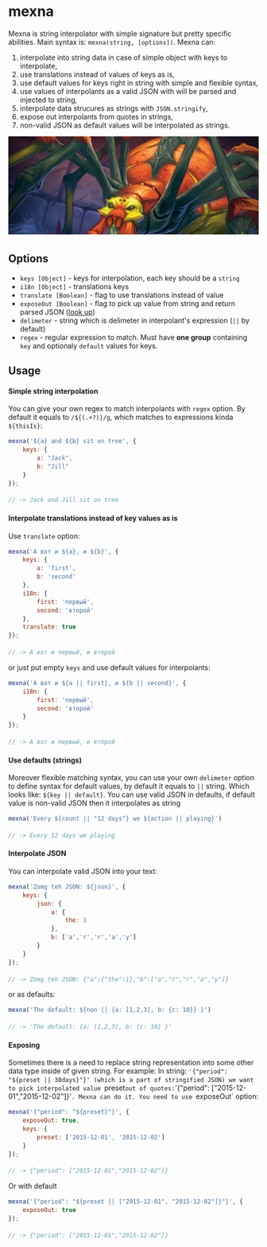 # mexna

Mexna is string interpolator with simple signature but pretty specific abilities. 
Main syntax is: `mexna(string, [options])`. 
Mexna can:
 1. interpolate into string data in case of simple object with keys to interpolate,
 2. use translations instead of values of keys as is,
 3. use default values for keys right in string with simple and flexible syntax,
 4. use values of interpolants as a valid JSON with will be parsed and injected to string,
 5. interpolate data strucures as strings with `JSON.stringify`,
 6. expose out interpolants from quotes in strings,
 7. non-valid JSON as default values will be interpolated as strings.

<img src="./mexna.jpg" align="right"/>

<br><br><br><br><br><br><br><br><br><br><br><br>

## Options

 - `keys [Object]` - keys for interpolation, each key should be a `string`
 - `i18n [Object]` - translations keys
 - `translate [Boolean]` - flag to use translations instead of value
 - `exposeOut [Boolean]` - flag to pick up value from string and return parsed JSON ([look up](#exposing))
 - `delimeter` - string which is delimeter in interpolant's expression (`||` by default)
 - `regex` - regular expression to match. Must have **one group** containing `key` and optionaly `default` values for keys.

## Usage 

#### Simple string interpolation
You can give your own regex to match interpolants with `regex` option. By default it equals to `/${(.+?)}/g`, which matches to expressions kinda `${thisIs}`:

```js
mexna('${a} and ${b} sit on tree', {
	keys: {
		a: "Jack",
		b: "Jill"
	}
});

// -> Jack and Jill sit on tree
```

#### Interpolate translations instead of key values as is
Use `translate` option:

```js
mexna('А вот и ${a}, и ${b}', {
	keys: {
		a: 'first',
		b: 'second'
	},
	i18n: {
		first: 'первый',
		second: 'второй'
	},
	translate: true
});

// -> А вот и первый, и второй
```
 
or just put empty `keys` and use default values for interpolants:


```js
mexna('А вот и ${a || first}, и ${b || second}', {
	i18n: {
		first: 'первый',
		second: 'второй'
	}
});

// -> А вот и первый, и второй
```

#### Use defaults (strings)
Moreover flexible matching syntax, you can use your own `delimeter` option to define syntax for default values, by default it equals to `||` string. Which looks like: `${key || default}`. You can use valid JSON in defaults, if default value is non-valid JSON then it interpolates as string

```js
mexna('Every ${count || "12 days"} we ${action || playing}')

// -> Every 12 days we playing
```

#### Interpolate JSON
You can interpolate valid JSON into your text:

```js
mexna('Zomg teh JSON: ${json}', {
	keys: {
		json: {
			a: {
				the: 1
			},
			b: ['a','r','r','a','y']
		}
	}
});

// -> Zomg teh JSON: {"a":{"the":1},"b":["a","r","r","a","y"]}
```

or as defaults:


```js
mexna('The default: ${non || {a: [1,2,3], b: {c: 10}} }')

// -> 'The default: {a: [1,2,3], b: {c: 10} }'
```

#### Exposing
Sometimes there is a need to replace string representation into some other data type inside of given string. For example:
In string: `'{"period": "${preset || 30days}"}' (which is a part of stringified JSON) we want to pick interpolated value `preset` out of quotes: `'{"period": ["2015-12-01","2015-12-02"]}'`. Mexna can do it. You need to use `exposeOut` option:

```js
mexna('{"period": "${preset}"}', {
	exposeOut: true,
	keys: {
		preset: ['2015-12-01', '2015-12-02']
	}
});

// -> {"period": ["2015-12-01","2015-12-02"]}
```

Or with default
```js
mexna('{"period": "${preset || ["2015-12-01", "2015-12-02"]}"}', {
	exposeOut: true
});

// -> {"period": ["2015-12-01","2015-12-02"]}
```
